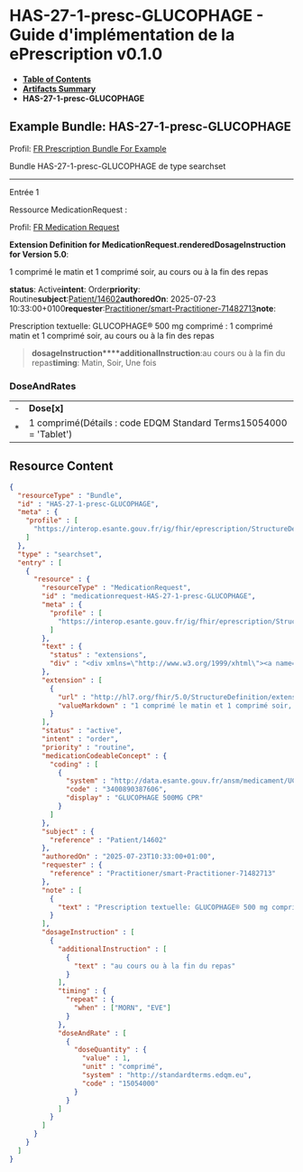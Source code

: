 # HAS-27-1-presc-GLUCOPHAGE - Guide d'implémentation de la ePrescription v0.1.0

* [**Table of Contents**](toc.md)
* [**Artifacts Summary**](artifacts.md)
* **HAS-27-1-presc-GLUCOPHAGE**

## Example Bundle: HAS-27-1-presc-GLUCOPHAGE

Profil: [FR Prescription Bundle For Example](StructureDefinition-fr-prescription-bundle-for-example.md)

Bundle HAS-27-1-presc-GLUCOPHAGE de type searchset

-------

Entrée 1

Ressource MedicationRequest :

> 

Profil: [FR Medication Request](StructureDefinition-fr-medicationrequest.md)

**Extension Definition for MedicationRequest.renderedDosageInstruction for Version 5.0**:

1 comprimé le matin et 1 comprimé soir, au cours ou à la fin des repas

**status**: Active**intent**: Order**priority**: Routine**subject**:[Patient/14602](Patient/14602)**authoredOn**: 2025-07-23 10:33:00+0100**requester**:[Practitioner/smart-Practitioner-71482713](Practitioner/smart-Practitioner-71482713)**note**:
> 

Prescription textuelle: GLUCOPHAGE® 500 mg comprimé : 1 comprimé matin et 1 comprimé soir, au cours ou à la fin des repas​


> **dosageInstruction****additionalInstruction**:au cours ou à la fin du repas**timing**: Matin, Soir, Une fois

### DoseAndRates

| | |
| :--- | :--- |
| - | **Dose[x]** |
| * | 1 comprimé(Détails : code EDQM Standard Terms15054000 = 'Tablet') |





## Resource Content

```json
{
  "resourceType" : "Bundle",
  "id" : "HAS-27-1-presc-GLUCOPHAGE",
  "meta" : {
    "profile" : [
      "https://interop.esante.gouv.fr/ig/fhir/eprescription/StructureDefinition/fr-prescription-bundle-for-example"
    ]
  },
  "type" : "searchset",
  "entry" : [
    {
      "resource" : {
        "resourceType" : "MedicationRequest",
        "id" : "medicationrequest-HAS-27-1-presc-GLUCOPHAGE",
        "meta" : {
          "profile" : [
            "https://interop.esante.gouv.fr/ig/fhir/eprescription/StructureDefinition/fr-medicationrequest"
          ]
        },
        "text" : {
          "status" : "extensions",
          "div" : "<div xmlns=\"http://www.w3.org/1999/xhtml\"><a name=\"MedicationRequest_medicationrequest-HAS-27-1-presc-GLUCOPHAGE\"> </a><p class=\"res-header-id\"><b>Narratif généré : PrescriptionMédicamenteuseTODO medicationrequest-HAS-27-1-presc-GLUCOPHAGE</b></p><a name=\"medicationrequest-HAS-27-1-presc-GLUCOPHAGE\"> </a><a name=\"hcmedicationrequest-HAS-27-1-presc-GLUCOPHAGE\"> </a><div style=\"display: inline-block; background-color: #d9e0e7; padding: 6px; margin: 4px; border: 1px solid #8da1b4; border-radius: 5px; line-height: 60%\"><p style=\"margin-bottom: 0px\"/><p style=\"margin-bottom: 0px\">Profil: <a href=\"StructureDefinition-fr-medicationrequest.html\">FR Medication Request</a></p></div><p><b>Extension Definition for MedicationRequest.renderedDosageInstruction for Version 5.0</b>: </p><div><p>1 comprimé le matin et 1 comprimé soir, au cours ou à la fin des repas</p>\n</div><p><b>status</b>: Active</p><p><b>intent</b>: Order</p><p><b>priority</b>: Routine</p><p><b>medication</b>: <span title=\"Codes :{http://data.esante.gouv.fr/ansm/medicament/UCD 3400890387606}\">GLUCOPHAGE 500MG CPR</span></p><p><b>subject</b>: <a href=\"Patient/14602\">Patient/14602</a></p><p><b>authoredOn</b>: 2025-07-23 10:33:00+0100</p><p><b>requester</b>: <a href=\"Practitioner/smart-Practitioner-71482713\">Practitioner/smart-Practitioner-71482713</a></p><p><b>note</b>: </p><blockquote><div><p>Prescription textuelle: GLUCOPHAGE® 500 mg comprimé : 1 comprimé matin et 1 comprimé soir, au cours ou à la fin des repas​</p>\n</div></blockquote><blockquote><p><b>dosageInstruction</b></p><p><b>additionalInstruction</b>: <span title=\"Codes :\">au cours ou à la fin du repas</span></p><p><b>timing</b>: Matin, Soir, Une fois</p><h3>DoseAndRates</h3><table class=\"grid\"><tr><td style=\"display: none\">-</td><td><b>Dose[x]</b></td></tr><tr><td style=\"display: none\">*</td><td>1 comprimé<span style=\"background: LightGoldenRodYellow\"> (Détails : code EDQM Standard Terms15054000 = 'Tablet')</span></td></tr></table></blockquote></div>"
        },
        "extension" : [
          {
            "url" : "http://hl7.org/fhir/5.0/StructureDefinition/extension-MedicationRequest.renderedDosageInstruction",
            "valueMarkdown" : "1 comprimé le matin et 1 comprimé soir, au cours ou à la fin des repas"
          }
        ],
        "status" : "active",
        "intent" : "order",
        "priority" : "routine",
        "medicationCodeableConcept" : {
          "coding" : [
            {
              "system" : "http://data.esante.gouv.fr/ansm/medicament/UCD",
              "code" : "3400890387606",
              "display" : "GLUCOPHAGE 500MG CPR"
            }
          ]
        },
        "subject" : {
          "reference" : "Patient/14602"
        },
        "authoredOn" : "2025-07-23T10:33:00+01:00",
        "requester" : {
          "reference" : "Practitioner/smart-Practitioner-71482713"
        },
        "note" : [
          {
            "text" : "Prescription textuelle: GLUCOPHAGE® 500 mg comprimé : 1 comprimé matin et 1 comprimé soir, au cours ou à la fin des repas​"
          }
        ],
        "dosageInstruction" : [
          {
            "additionalInstruction" : [
              {
                "text" : "au cours ou à la fin du repas"
              }
            ],
            "timing" : {
              "repeat" : {
                "when" : ["MORN", "EVE"]
              }
            },
            "doseAndRate" : [
              {
                "doseQuantity" : {
                  "value" : 1,
                  "unit" : "comprimé",
                  "system" : "http://standardterms.edqm.eu",
                  "code" : "15054000"
                }
              }
            ]
          }
        ]
      }
    }
  ]
}

```
